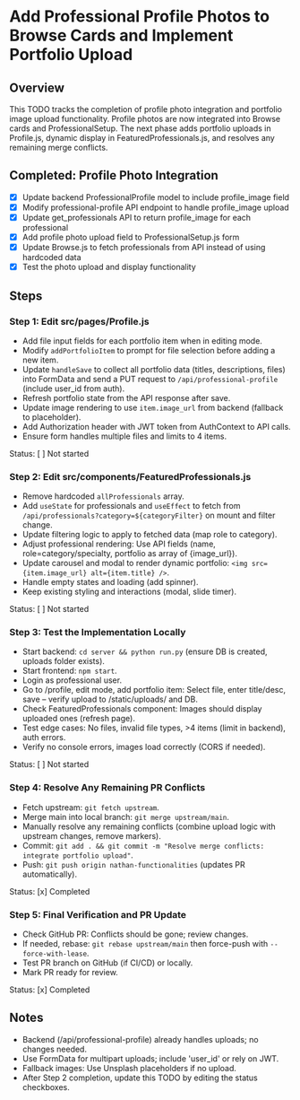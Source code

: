 # Add Professional Profile Photos to Browse Cards and Implement Portfolio Upload

## Overview
This TODO tracks the completion of profile photo integration and portfolio image upload functionality. Profile photos are now integrated into Browse cards and ProfessionalSetup. The next phase adds portfolio uploads in Profile.js, dynamic display in FeaturedProfessionals.js, and resolves any remaining merge conflicts.

## Completed: Profile Photo Integration
- [x] Update backend ProfessionalProfile model to include profile_image field
- [x] Modify professional-profile API endpoint to handle profile_image upload
- [x] Update get_professionals API to return profile_image for each professional
- [x] Add profile photo upload field to ProfessionalSetup.js form
- [x] Update Browse.js to fetch professionals from API instead of using hardcoded data
- [x] Test the photo upload and display functionality

## Steps

### Step 1: Edit src/pages/Profile.js
- Add file input fields for each portfolio item when in editing mode.
- Modify `addPortfolioItem` to prompt for file selection before adding a new item.
- Update `handleSave` to collect all portfolio data (titles, descriptions, files) into FormData and send a PUT request to `/api/professional-profile` (include user_id from auth).
- Refresh portfolio state from the API response after save.
- Update image rendering to use `item.image_url` from backend (fallback to placeholder).
- Add Authorization header with JWT token from AuthContext to API calls.
- Ensure form handles multiple files and limits to 4 items.

Status: [ ] Not started

### Step 2: Edit src/components/FeaturedProfessionals.js
- Remove hardcoded `allProfessionals` array.
- Add `useState` for professionals and `useEffect` to fetch from `/api/professionals?category=${categoryFilter}` on mount and filter change.
- Update filtering logic to apply to fetched data (map role to category).
- Adjust professional rendering: Use API fields (name, role=category/specialty, portfolio as array of {image_url}).
- Update carousel and modal to render dynamic portfolio: `<img src={item.image_url} alt={item.title} />`.
- Handle empty states and loading (add spinner).
- Keep existing styling and interactions (modal, slide timer).

Status: [ ] Not started

### Step 3: Test the Implementation Locally
- Start backend: `cd server && python run.py` (ensure DB is created, uploads folder exists).
- Start frontend: `npm start`.
- Login as professional user.
- Go to /profile, edit mode, add portfolio item: Select file, enter title/desc, save – verify upload to /static/uploads/ and DB.
- Check FeaturedProfessionals component: Images should display uploaded ones (refresh page).
- Test edge cases: No files, invalid file types, >4 items (limit in backend), auth errors.
- Verify no console errors, images load correctly (CORS if needed).

Status: [ ] Not started

### Step 4: Resolve Any Remaining PR Conflicts
- Fetch upstream: `git fetch upstream`.
- Merge main into local branch: `git merge upstream/main`.
- Manually resolve any remaining conflicts (combine upload logic with upstream changes, remove markers).
- Commit: `git add . && git commit -m "Resolve merge conflicts: integrate portfolio upload"`.
- Push: `git push origin nathan-functionalities` (updates PR automatically).

Status: [x] Completed

### Step 5: Final Verification and PR Update
- Check GitHub PR: Conflicts should be gone; review changes.
- If needed, rebase: `git rebase upstream/main` then force-push with `--force-with-lease`.
- Test PR branch on GitHub (if CI/CD) or locally.
- Mark PR ready for review.

Status: [x] Completed

## Notes
- Backend (/api/professional-profile) already handles uploads; no changes needed.
- Use FormData for multipart uploads; include 'user_id' or rely on JWT.
- Fallback images: Use Unsplash placeholders if no upload.
- After Step 2 completion, update this TODO by editing the status checkboxes.
